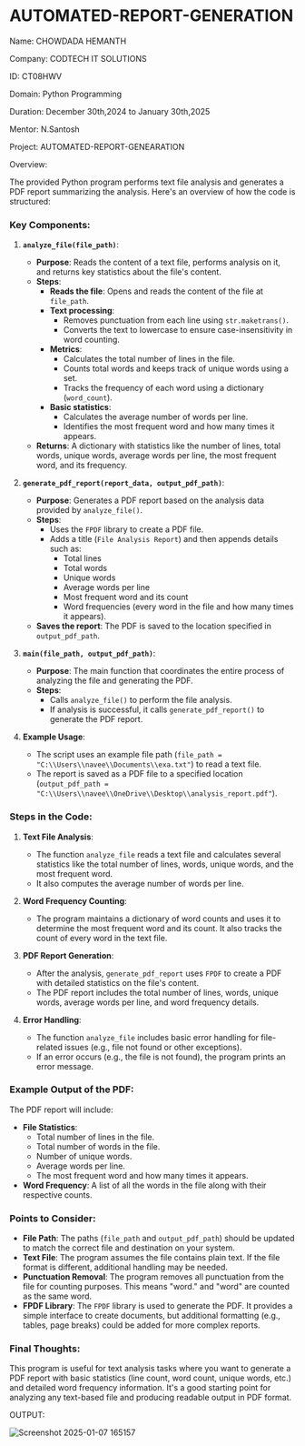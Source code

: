 # AUTOMATED-REPORT-GENERATION

Name: CHOWDADA HEMANTH

Company: CODTECH IT SOLUTIONS

ID: CT08HWV

Domain: Python Programming

Duration: December 30th,2024 to January 30th,2025

Mentor: N.Santosh

Project: AUTOMATED-REPORT-GENEARATION

Overview:

The provided Python program performs text file analysis and generates a PDF report summarizing the analysis. Here's an overview of how the code is structured:

### Key Components:

1. **`analyze_file(file_path)`**:
   - **Purpose**: Reads the content of a text file, performs analysis on it, and returns key statistics about the file's content.
   - **Steps**:
     - **Reads the file**: Opens and reads the content of the file at `file_path`.
     - **Text processing**:
       - Removes punctuation from each line using `str.maketrans()`.
       - Converts the text to lowercase to ensure case-insensitivity in word counting.
     - **Metrics**:
       - Calculates the total number of lines in the file.
       - Counts total words and keeps track of unique words using a set.
       - Tracks the frequency of each word using a dictionary (`word_count`).
     - **Basic statistics**:
       - Calculates the average number of words per line.
       - Identifies the most frequent word and how many times it appears.
   - **Returns**: A dictionary with statistics like the number of lines, total words, unique words, average words per line, the most frequent word, and its frequency.

2. **`generate_pdf_report(report_data, output_pdf_path)`**:
   - **Purpose**: Generates a PDF report based on the analysis data provided by `analyze_file()`.
   - **Steps**:
     - Uses the `FPDF` library to create a PDF file.
     - Adds a title (`File Analysis Report`) and then appends details such as:
       - Total lines
       - Total words
       - Unique words
       - Average words per line
       - Most frequent word and its count
       - Word frequencies (every word in the file and how many times it appears).
   - **Saves the report**: The PDF is saved to the location specified in `output_pdf_path`.

3. **`main(file_path, output_pdf_path)`**:
   - **Purpose**: The main function that coordinates the entire process of analyzing the file and generating the PDF.
   - **Steps**:
     - Calls `analyze_file()` to perform the file analysis.
     - If analysis is successful, it calls `generate_pdf_report()` to generate the PDF report.
   
4. **Example Usage**:
   - The script uses an example file path (`file_path = "C:\\Users\\navee\\Documents\\exa.txt"`) to read a text file.
   - The report is saved as a PDF file to a specified location (`output_pdf_path = "C:\\Users\\navee\\OneDrive\\Desktop\\analysis_report.pdf"`).

### Steps in the Code:
1. **Text File Analysis**:
   - The function `analyze_file` reads a text file and calculates several statistics like the total number of lines, words, unique words, and the most frequent word.
   - It also computes the average number of words per line.

2. **Word Frequency Counting**:
   - The program maintains a dictionary of word counts and uses it to determine the most frequent word and its count. It also tracks the count of every word in the text file.

3. **PDF Report Generation**:
   - After the analysis, `generate_pdf_report` uses `FPDF` to create a PDF with detailed statistics on the file's content.
   - The PDF report includes the total number of lines, words, unique words, average words per line, and word frequency details.

4. **Error Handling**:
   - The function `analyze_file` includes basic error handling for file-related issues (e.g., file not found or other exceptions).
   - If an error occurs (e.g., the file is not found), the program prints an error message.

### Example Output of the PDF:
The PDF report will include:
   - **File Statistics**:
     - Total number of lines in the file.
     - Total number of words in the file.
     - Number of unique words.
     - Average words per line.
     - The most frequent word and how many times it appears.
   - **Word Frequency**: A list of all the words in the file along with their respective counts.

### Points to Consider:
- **File Path**: The paths (`file_path` and `output_pdf_path`) should be updated to match the correct file and destination on your system.
- **Text File**: The program assumes the file contains plain text. If the file format is different, additional handling may be needed.
- **Punctuation Removal**: The program removes all punctuation from the file for counting purposes. This means "word." and "word" are counted as the same word.
- **FPDF Library**: The `FPDF` library is used to generate the PDF. It provides a simple interface to create documents, but additional formatting (e.g., tables, page breaks) could be added for more complex reports.

### Final Thoughts:
This program is useful for text analysis tasks where you want to generate a PDF report with basic statistics (line count, word count, unique words, etc.) and detailed word frequency information. It's a good starting point for analyzing any text-based file and producing readable output in PDF format.

OUTPUT:

![Screenshot 2025-01-07 165157](https://github.com/user-attachments/assets/f4a3d833-e336-4532-a918-6e30c53433fa)
